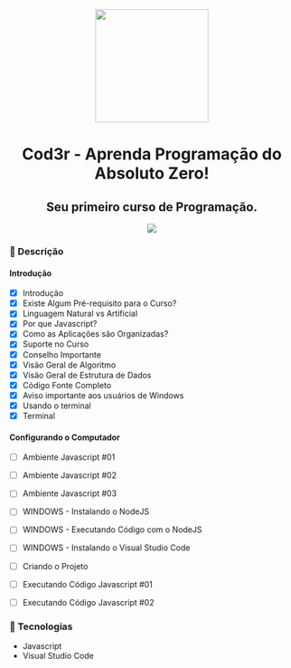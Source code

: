 <div align="center">
    <img src="https://s3.amazonaws.com/thinkific-import/220759/course_player_logo/1587411051149pretalogo200.png" width="200">
    <h1>Cod3r - Aprenda Programação do Absoluto Zero!</h1>
    <h2>Seu primeiro curso de Programação.</h2>
</div>

<div align="center">
    <img src="video.gif">
</div>


### :memo: Descrição

#### Introdução
- [x] Introdução
- [x] Existe Algum Pré-requisito para o Curso?
- [x] Linguagem Natural vs Artificial
- [x] Por que Javascript?
- [x] Como as Aplicações são Organizadas?
- [x] Suporte no Curso
- [x] Conselho Importante
- [x] Visão Geral de Algoritmo
- [x] Visão Geral de Estrutura de Dados
- [x] Código Fonte Completo
- [x] Aviso importante aos usuários de Windows
- [x] Usando o terminal
- [x] Terminal

#### Configurando o Computador
- [ ] Ambiente Javascript #01
- [ ] Ambiente Javascript #02
- [ ] Ambiente Javascript #03
- [ ] WINDOWS - Instalando o NodeJS
- [ ] WINDOWS - Executando Código com o NodeJS
- [ ] WINDOWS - Instalando o Visual Studio Code
- [ ] Criando o Projeto
- [ ] Executando Código Javascript #01
- [ ] Executando Código Javascript #02


### :hammer: Tecnologias
<ul>
    <li>Javascript</li>
    <li>Visual Studio Code</li>
</ul>
